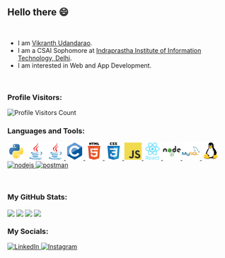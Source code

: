 


<!DOCTYPE html>
<html lang="en">
<head>
  <meta charset="UTF-8">
  <meta name="viewport" content="width=device-width, initial-scale=1.0">
  <title>Vikranth's Profile</title>
</head>
<body>

<h2>Hello there 😄</h2>

<br>

<ul>
  <li>I am <a href="https://github.com/Vikranth3140">Vikranth Udandarao</a>.</li>
  <li>I am a CSAI Sophomore at <a href="https://github.com/IIIT-Delhi">Indraprastha Institute of Information Technology, Delhi</a>.</li>
  <li>I am interested in Web and App Development.</li>
</ul>

<br>

<h3 style="text-align: left;">Profile Visitors:</h3>
<p style="text-align: left;">
  <img src="https://komarev.com/ghpvc/?username=Vikranth3140&color=blueviolet" alt="Profile Visitors Count">
</p>

<h3 style="text-align: left;">Languages and Tools:</h3>
<p style="text-align: left;">
  <a href="https://www.python.org/" target="_blank" rel="noreferrer"><img src="https://raw.githubusercontent.com/devicons/devicon/master/icons/python/python-original.svg" alt="python" width="40" height="40"></a>
  <a href="https://www.java.com/" target="_blank" rel="noreferrer"><img src="https://raw.githubusercontent.com/devicons/devicon/master/icons/java/java-original.svg" alt="java" width="40" height="40"></a>
  <a href="https://www.java.com/" target="_blank" rel="noreferrer"> <img src="https://raw.githubusercontent.com/devicons/devicon/master/icons/java/java-original.svg" alt="java" width="40" height="40"/> </a>
  <a href="https://www.cprogramming.com/" target="_blank" rel="noreferrer"> <img src="https://raw.githubusercontent.com/devicons/devicon/master/icons/c/c-original.svg" alt="c" width="40" height="40"/> </a>
<!--  <a href="https://openjfx.io/" target="_blank" rel="noreferrer"> <img src="www.qfs.de/fileadmin/Webdata/logos-icons/JavaFX.png" background="no-background" alt="javafx" width="40" height="40"/> </a> -->
  <a href="https://www.w3schools.com/html/" target="_blank" rel="noreferrer"> <img src="https://raw.githubusercontent.com/devicons/devicon/master/icons/html5/html5-original-wordmark.svg" alt="html5" width="40" height="40"/> </a>
  <a href="https://www.w3schools.com/css/" target="_blank" rel="noreferrer"> <img src="https://raw.githubusercontent.com/devicons/devicon/master/icons/css3/css3-original-wordmark.svg" alt="css3" width="40" height="40"/> </a>
  <a href="https://www.w3schools.com/js/" target="_blank" rel="noreferrer"> <img src="https://raw.githubusercontent.com/devicons/devicon/master/icons/javascript/javascript-original.svg" alt="javascript" width="40" height="40"/> </a>
  <a href="https://reactjs.org/" target="_blank" rel="noreferrer"> <img src="https://raw.githubusercontent.com/devicons/devicon/master/icons/react/react-original-wordmark.svg" alt="react" width="40" height="40"/> </a>
  <a href="https://nodejs.org/" target="_blank" rel="noreferrer"> <img src="https://raw.githubusercontent.com/devicons/devicon/master/icons/nodejs/nodejs-original-wordmark.svg" alt="nodejs" width="40" height="40"/> </a>
  <a href="https://www.mysql.com/" target="_blank" rel="noreferrer"> <img src="https://raw.githubusercontent.com/devicons/devicon/master/icons/mysql/mysql-original-wordmark.svg" alt="mysql" width="40" height="40"/> </a>
  <a href="https://www.linux.org/" target="_blank" rel="noreferrer"> <img src="https://raw.githubusercontent.com/devicons/devicon/master/icons/linux/linux-original.svg" alt="linux" width="40" height="40"/> </a>
  <a href="https://www.swi-prolog.org/" target="_blank" rel="noreferrer"> <img src="https://dashboard.snapcraft.io/site_media/appmedia/2020/04/Prolog-logo-512.png" alt="nodejs" width="40" height="40"/> </a> 
  <a href="https://www.postman.com/" target="_blank" rel="noreferrer"> <img src="https://res.cloudinary.com/postman/image/upload/t_team_logo/v1629869194/team/2893aede23f01bfcbd2319326bc96a6ed0524eba759745ed6d73405a3a8b67a8" alt="postman" width="40" height="40"/> </a>
</p>

<br>

<h3 style="text-align: left;">My GitHub Stats:</h3>
<p style="text-align: left;">
  <img height="200" align="center" src="https://github-readme-stats.vercel.app/api?username=Vikranth3140&show_icons=true&card_width=320&theme=radical">
  <img height="200" align="center" src="https://github-readme-stats.vercel.app/api/wakatime?username=Vikranth3140&layout=donut&card_width=320&theme=radical">
  <img height="200" align="center" src="https://github-readme-stats.vercel.app/api/top-langs/?username=Vikranth3140&langs_count=5&layout=donut&theme=radical">
  <img height="200" align="center" src="https://streak-stats.demolab.com/?user=Vikranth3140&theme=radical">
</p>

<h3 style="text-align: left;">My Socials:</h3>
<p style="text-align: left;">
  <a href="https://www.linkedin.com/in/vikranth-udandarao/" target="_blank">
    <img src="https://img.shields.io/badge/-LinkedIn-0077B5?style=flat&logo=linkedin&logoColor=white" alt="LinkedIn">
  </a>
  <a href="https://www.instagram.com/vikranthh_/" target="_blank">
    <img src="https://img.shields.io/badge/-Instagram-E4405F?style=flat&logo=instagram&logoColor=white" alt="Instagram">
  </a>
</p>

</body>
</html>
